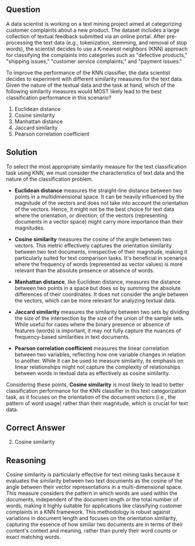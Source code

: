 ## Question

A data scientist is working on a text mining project aimed at categorizing customer complaints about a new product. The dataset includes a large collection of textual feedback submitted via an online portal. After pre-processing the text data (e.g., tokenization, stemming, and removal of stop words), the scientist decides to use a K-nearest neighbors (KNN) approach for classifying the complaints into categories such as "defective products," "shipping issues," "customer service complaints," and "payment issues." 

To improve the performance of the KNN classifier, the data scientist decides to experiment with different similarity measures for the text data. Given the nature of the textual data and the task at hand, which of the following similarity measures would MOST likely lead to the best classification performance in this scenario?

1. Euclidean distance
2. Cosine similarity
3. Manhattan distance
4. Jaccard similarity
5. Pearson correlation coefficient

## Solution

To select the most appropriate similarity measure for the text classification task using KNN, we must consider the characteristics of text data and the nature of the classification problem. 

- **Euclidean distance** measures the straight-line distance between two points in a multidimensional space. It can be heavily influenced by the magnitude of the vectors and does not take into account the orientation of the vectors. Hence, it might not be the best choice for text data where the orientation, or direction, of the vectors (representing documents in a vector space) might carry more importance than their magnitudes.

- **Cosine similarity** measures the cosine of the angle between two vectors. This metric effectively captures the orientation similarity between two text documents, irrespective of their magnitude, making it particularly suited for text comparison tasks. It's beneficial in scenarios where the frequency of words (represented as vector values) is more relevant than the absolute presence or absence of words.

- **Manhattan distance**, like Euclidean distance, measures the distance between two points in a space but does so by summing the absolute differences of their coordinates. It does not consider the angle between the vectors, which can be more relevant for analyzing textual data.

- **Jaccard similarity** measures the similarity between two sets by dividing the size of the intersection by the size of the union of the sample sets. While useful for cases where the binary presence or absence of features (words) is important, it may not fully capture the nuances of frequency-based similarities in text documents.

- **Pearson correlation coefficient** measures the linear correlation between two variables, reflecting how one variable changes in relation to another. While it can be used to measure similarity, its emphasis on linear relationships might not capture the complexity of relationships between words in textual data as effectively as cosine similarity.

Considering these points, **Cosine similarity** is most likely to lead to better classification performance for the KNN classifier in this text categorization task, as it focuses on the orientation of the document vectors (i.e., the pattern of word usage) rather than their magnitude, which is crucial for text data.

## Correct Answer

2. Cosine similarity

## Reasoning

Cosine similarity is particularly effective for text mining tasks because it evaluates the similarity between two text documents as the cosine of the angle between their vector representations in a multi-dimensional space. This measure considers the pattern in which words are used within the documents, independent of the document length or the total number of words, making it highly suitable for applications like classifying customer complaints in a KNN framework. This methodology is robust against variations in document length and focuses on the orientation similarity, capturing the essence of how similar two documents are in terms of their content's context and meaning, rather than purely their word counts or exact matching words.